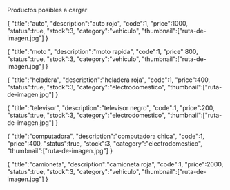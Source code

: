Productos posibles a cargar 

{
"title":"auto",
"description":"auto rojo",
"code":1,
"price":1000,
"status":true,
"stock":3,
"category":"vehiculo",
"thumbnail":["ruta-de-imagen.jpg"]
}

{
"title":"moto ",
"description":"moto rapida",
"code":1,
"price":800,
"status":true,
"stock":3,
"category":"vehiculo",
"thumbnail":["ruta-de-imagen.jpg"]
}

{
"title":"heladera",
"description":"heladera roja",
"code":1,
"price":400,
"status":true,
"stock":3,
"category":"electrodomestico",
"thumbnail":["ruta-de-imagen.jpg"]
}

{
"title":"televisor",
"description":"televisor negro",
"code":1,
"price":200,
"status":true,
"stock":3,
"category":"electrodomestico",
"thumbnail":["ruta-de-imagen.jpg"]
}

{
"title":"computadora",
"description":"computadora chica",
"code":1,
"price":400,
"status":true,
"stock":3,
"category":"electrodomestico",
"thumbnail":["ruta-de-imagen.jpg"]
}

{
"title":"camioneta",
"description":"camioneta roja",
"code":1,
"price":2000,
"status":true,
"stock":3,
"category":"vehiculo",
"thumbnail":["ruta-de-imagen.jpg"]
}
